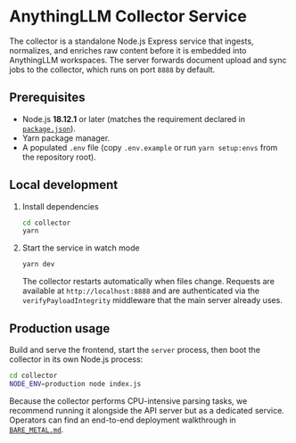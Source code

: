 # AnythingLLM Collector Service

The collector is a standalone Node.js Express service that ingests, normalizes,
and enriches raw content before it is embedded into AnythingLLM workspaces. The
server forwards document upload and sync jobs to the collector, which runs on
port `8888` by default.

## Prerequisites

- Node.js **18.12.1** or later (matches the requirement declared in
  [`package.json`](./package.json)).
- Yarn package manager.
- A populated `.env` file (copy `.env.example` or run `yarn setup:envs` from the
  repository root).

## Local development

1. Install dependencies

   ```bash
   cd collector
   yarn
   ```

2. Start the service in watch mode

   ```bash
   yarn dev
   ```

   The collector restarts automatically when files change. Requests are
   available at `http://localhost:8888` and are authenticated via the
   `verifyPayloadIntegrity` middleware that the main server already uses.

## Production usage

Build and serve the frontend, start the `server` process, then boot the
collector in its own Node.js process:

```bash
cd collector
NODE_ENV=production node index.js
```

Because the collector performs CPU-intensive parsing tasks, we recommend
running it alongside the API server but as a dedicated service. Operators can
find an end-to-end deployment walkthrough in [`BARE_METAL.md`](../BARE_METAL.md).
